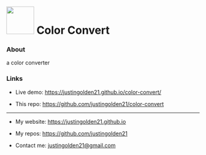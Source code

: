 # <img src="logo/logo-animated.svg" width="72px"> Color Convert

### About

a color converter

### Links

- Live demo: https://justingolden21.github.io/color-convert/

- This repo: https://github.com/justingolden21/color-convert

<hr>

- My website: https://justingolden21.github.io

- My repos: https://github.com/justingolden21

- Contact me: justingolden21@gmail.com
